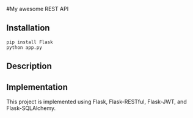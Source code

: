 #My awesome REST API

## Installation

```
pip install Flask
python app.py
```

## Description



## Implementation

This project is implemented using Flask, Flask-RESTful, Flask-JWT, and Flask-SQLAlchemy.
